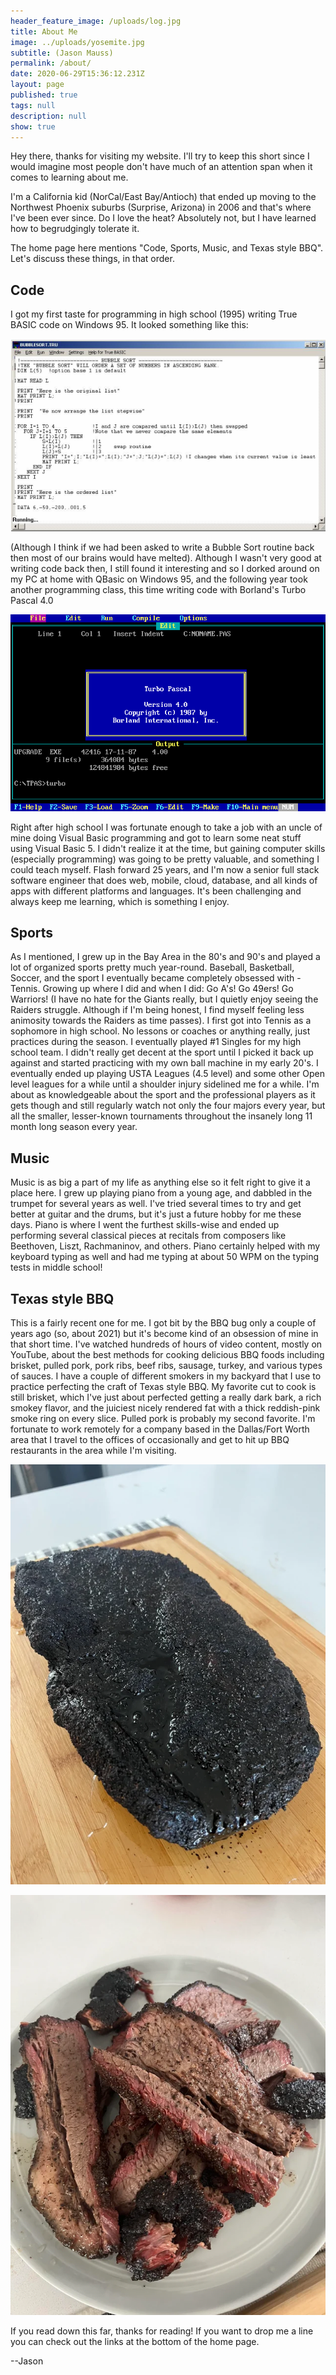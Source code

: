 ```yaml
---
header_feature_image: /uploads/log.jpg
title: About Me
image: ../uploads/yosemite.jpg
subtitle: (Jason Mauss)
permalink: /about/
date: 2020-06-29T15:36:12.231Z
layout: page
published: true
tags: null
description: null
show: true
---
```

Hey there, thanks for visiting my website. I'll try to keep this short since I would imagine most people don't have much of an attention span when it comes to learning about me.

I﻿'m a California kid (NorCal/East Bay/Antioch) that ended up moving to the Northwest Phoenix suburbs (Surprise, Arizona) in 2006 and that's where I've been ever since. Do I love the heat? Absolutely not, but I have learned how to begrudgingly tolerate it.

T﻿he home page here mentions "Code, Sports, Music, and Texas style BBQ". Let's discuss these things, in that order.

## C﻿ode

I﻿ got my first taste for programming in high school (1995) writing True BASIC code on Windows 95. It looked something like this:

![True Basic code](../uploads/truebasic.png "True Basic code")

(﻿Although I think if we had been asked to write a Bubble Sort routine back then most of our brains would have melted). Although I wasn't very good at writing code back then, I still found it interesting and so I dorked around on my PC at home with QBasic on Windows 95, and the following year took another programming class, this time writing code with Borland's Turbo Pascal 4.0

![Turbo Pascal code](../uploads/turbopascal.png "Turbo Pascal code")

R﻿ight after high school I was fortunate enough to take a job with an uncle of mine doing Visual Basic programming and got to learn some neat stuff using Visual Basic 5. I didn't realize it at the time, but gaining computer skills (especially programming) was going to be pretty valuable, and something I could teach myself. Flash forward 25 years, and I'm now a senior full stack software engineer that does web, mobile, cloud, database, and all kinds of apps with different platforms and languages. It's been challenging and always keep me learning, which is something I enjoy.

## S﻿ports

A﻿s I mentioned, I grew up in the Bay Area in the 80's and 90's and played a lot of organized sports pretty much year-round. Baseball, Basketball, Soccer, and the sport I eventually became completely obsessed with - Tennis. Growing up where I did and when I did: Go A's! Go 49ers! Go Warriors! (I have no hate for the Giants really, but I quietly enjoy seeing the Raiders struggle. Although if I'm being honest, I find myself feeling less animosity towards the Raiders as time passes). I first got into Tennis as a sophomore in high school. No lessons or coaches or anything really, just practices during the season. I eventually played #1 Singles for my high school team. I didn't really get decent at the sport until I picked it back up against and started practicing with my own ball machine in my early 20's. I eventually ended up playing USTA Leagues (4.5 level) and some other Open level leagues for a while until a shoulder injury sidelined me for a while. I'm about as knowledgeable about the sport and the professional players as it gets though and still regularly watch not only the four majors every year, but all the smaller, lesser-known tournaments throughout the insanely long 11 month long season every year.

## M﻿usic

M﻿usic is as big a part of my life as anything else so it felt right to give it a place here. I grew up playing piano from a young age, and dabbled in the trumpet for several years as well. I've tried several times to try and get better at guitar and the drums, but it's just a future hobby for me these days. Piano is where I went the furthest skills-wise and ended up performing several classical pieces at recitals from composers like Beethoven, Liszt, Rachmaninov, and others. Piano certainly helped with my keyboard typing as well and had me typing at about 50 WPM on the typing tests in middle school!

## T﻿exas style BBQ

T﻿his is a fairly recent one for me. I got bit by the BBQ bug only a couple of years ago (so, about 2021) but it's become kind of an obsession of mine in that short time. I've watched hundreds of hours of video content, mostly on YouTube, about the best methods for cooking delicious BBQ foods including brisket, pulled pork, pork ribs, beef ribs, sausage, turkey, and various types of sauces. I have a couple of different smokers in my backyard that I use to practice perfecting the craft of Texas style BBQ. My favorite cut to cook is still brisket, which I've just about perfected getting a really dark bark, a rich smokey flavor, and the juiciest nicely rendered fat with a thick reddish-pink smoke ring on every slice. Pulled pork is probably my second favorite. I'm fortunate to work remotely for a company based in the Dallas/Fort Worth area that I travel to the offices of occasionally and get to hit up BBQ restaurants in the area while I'm visiting.

![Dark bark on a smoked brisket](../uploads/7xpxwl9dv7xb1.webp "Dark bark on a smoked brisket")

![Slices of beef brisket](../uploads/0rt5ym9dv7xb1.webp "Slices of beef brisket")

I﻿f you read down this far, thanks for reading! If you want to drop me a line you can check out the links at the bottom of the home page.

\-﻿-Jason